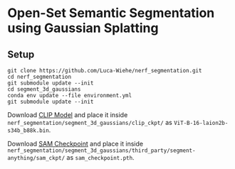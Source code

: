 # Open-Set Semantic Segmentation using Gaussian Splatting
## Setup
```
git clone https://github.com/Luca-Wiehe/nerf_segmentation.git
cd nerf_segmentation
git submodule update --init
cd segment_3d_gaussians
conda env update --file environment.yml
git submodule update --init
```

Download [CLIP Model](https://huggingface.co/laion/CLIP-ViT-B-16-laion2B-s34B-b88K/resolve/main/open_clip_pytorch_model.bin) and place it inside `nerf_segmentation/segment_3d_gaussians/clip_ckpt/` as `ViT-B-16-laion2b-s34b_b88k.bin`.

Download [SAM Checkpoint](https://dl.fbaipublicfiles.com/segment_anything/sam_vit_h_4b8939.pth) and place it inside `nerf_segmentation/segment_3d_gaussians/third_party/segment-anything/sam_ckpt/` as `sam_checkpoint.pth`.
